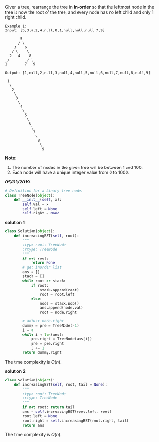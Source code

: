 Given a tree, rearrange the tree in **in-order** so that the leftmost node in the tree is now the root of the tree, and every node has no left child and only 1 right child.

```
Example 1:
Input: [5,3,6,2,4,null,8,1,null,null,null,7,9]

       5
      / \
    3    6
   / \    \
  2   4    8
 /        / \ 
1        7   9

Output: [1,null,2,null,3,null,4,null,5,null,6,null,7,null,8,null,9]

 1
  \
   2
    \
     3
      \
       4
        \
         5
          \
           6
            \
             7
              \
               8
                \
                 9  
```

**Note:**

1. The number of nodes in the given tree will be between 1 and 100.
2. Each node will have a unique integer value from 0 to 1000.



***05/03/2019***

```python
# Definition for a binary tree node.
class TreeNode(object):
    def __init__(self, x):
        self.val = x
        self.left = None
        self.right = None
```

**solution 1**

```python
class Solution(object):
    def increasingBST(self, root):
        """
        :type root: TreeNode
        :rtype: TreeNode
        """
        if not root:
            return None
        # get inorder list
        ans = []
        stack = []
        while root or stack:
            if root:
                stack.append(root)
                root = root.left
            else:
                node = stack.pop()
                ans.append(node.val)
                root = node.right

        # adjust node.right
        dummy = pre = TreeNode(-1)
        i = 0
        while i < len(ans):
            pre.right = TreeNode(ans[i])
            pre = pre.right
            i += 1
        return dummy.right
```

The time complexity is $O(n)$.

**solution 2**

```python
class Solution(object):
    def increasingBST(self, root, tail = None):
        """
        :type root: TreeNode
        :rtype: TreeNode
        """
        if not root: return tail
        ans = self.increasingBST(root.left, root)
        root.left = None
        root.right = self.increasingBST(root.right, tail)
        return ans
```

The time complexity is $O(n)$.

